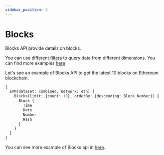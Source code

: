 ```yaml
---
sidebar_position: 2
---
```


# Blocks

Blocks API provide details on blocks. 

You can use different [filters](docs/graphql/filters.md) to query data from different dimensions. You can find more examples [here](../examples/blocks/blocks-api)

Let's see an example of Blocks API to get the latest 10 blocks on Ethereum blockchain.

```graphql
{
  EVM(dataset: combined, network: eth) {
    Blocks(limit: {count: 10}, orderBy: {descending: Block_Number}) {
      Block {
        Time
        Date
        Number
        Hash
      }
    }
  }
}
```

You can see more example of Blocks api in [here](docs/examples/blocks/blocks-api.md).
